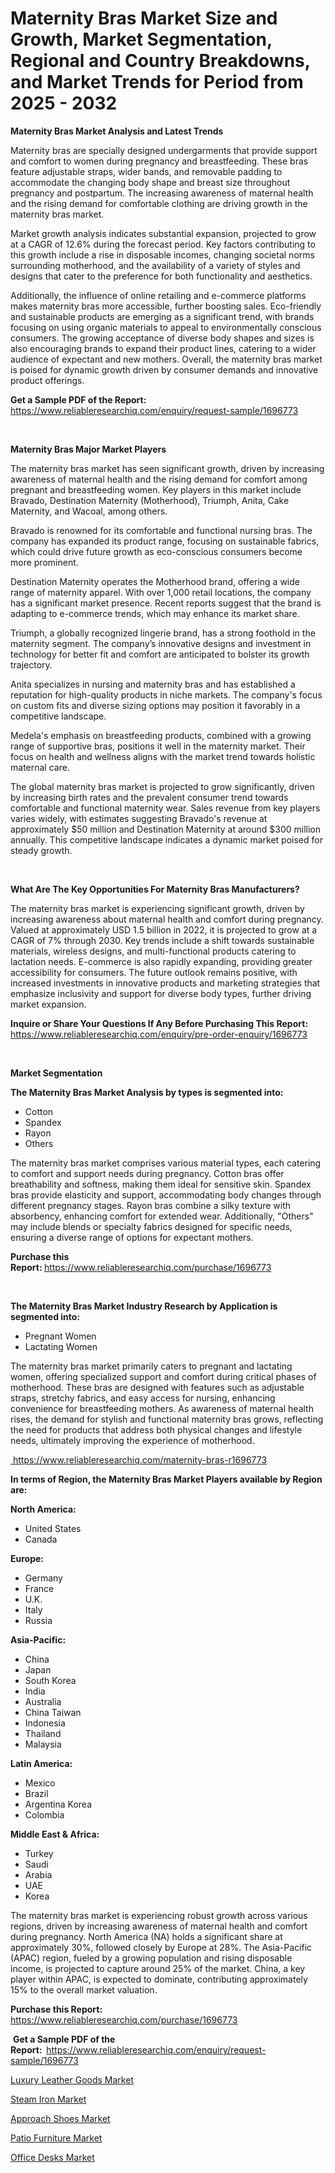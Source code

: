 <p><h1>Maternity Bras Market Size and Growth, Market Segmentation, Regional and Country Breakdowns, and Market Trends for Period from 2025 -  2032</h1></p><p><strong>Maternity Bras Market Analysis and Latest Trends</strong></p>
<p><p>Maternity bras are specially designed undergarments that provide support and comfort to women during pregnancy and breastfeeding. These bras feature adjustable straps, wider bands, and removable padding to accommodate the changing body shape and breast size throughout pregnancy and postpartum. The increasing awareness of maternal health and the rising demand for comfortable clothing are driving growth in the maternity bras market.</p><p>Market growth analysis indicates substantial expansion, projected to grow at a CAGR of 12.6% during the forecast period. Key factors contributing to this growth include a rise in disposable incomes, changing societal norms surrounding motherhood, and the availability of a variety of styles and designs that cater to the preference for both functionality and aesthetics. </p><p>Additionally, the influence of online retailing and e-commerce platforms makes maternity bras more accessible, further boosting sales. Eco-friendly and sustainable products are emerging as a significant trend, with brands focusing on using organic materials to appeal to environmentally conscious consumers. The growing acceptance of diverse body shapes and sizes is also encouraging brands to expand their product lines, catering to a wider audience of expectant and new mothers. Overall, the maternity bras market is poised for dynamic growth driven by consumer demands and innovative product offerings.</p></p>
<p><strong>Get a Sample PDF of the Report:&nbsp;</strong> <a href="https://www.reliableresearchiq.com/enquiry/request-sample/1696773?utm_campaign=1906&utm_medium=2&utm_source=Github&utm_content=ia&utm_term=04042025&utm_id=maternity-bras">https://www.reliableresearchiq.com/enquiry/request-sample/1696773</a></p>
<p>&nbsp;</p>
<p><strong>Maternity Bras Major Market Players</strong></p>
<p><p>The maternity bras market has seen significant growth, driven by increasing awareness of maternal health and the rising demand for comfort among pregnant and breastfeeding women. Key players in this market include Bravado, Destination Maternity (Motherhood), Triumph, Anita, Cake Maternity, and Wacoal, among others.</p><p>Bravado is renowned for its comfortable and functional nursing bras. The company has expanded its product range, focusing on sustainable fabrics, which could drive future growth as eco-conscious consumers become more prominent.</p><p>Destination Maternity operates the Motherhood brand, offering a wide range of maternity apparel. With over 1,000 retail locations, the company has a significant market presence. Recent reports suggest that the brand is adapting to e-commerce trends, which may enhance its market share.</p><p>Triumph, a globally recognized lingerie brand, has a strong foothold in the maternity segment. The company’s innovative designs and investment in technology for better fit and comfort are anticipated to bolster its growth trajectory.</p><p>Anita specializes in nursing and maternity bras and has established a reputation for high-quality products in niche markets. The company's focus on custom fits and diverse sizing options may position it favorably in a competitive landscape.</p><p>Medela's emphasis on breastfeeding products, combined with a growing range of supportive bras, positions it well in the maternity market. Their focus on health and wellness aligns with the market trend towards holistic maternal care.</p><p>The global maternity bras market is projected to grow significantly, driven by increasing birth rates and the prevalent consumer trend towards comfortable and functional maternity wear. Sales revenue from key players varies widely, with estimates suggesting Bravado's revenue at approximately $50 million and Destination Maternity at around $300 million annually. This competitive landscape indicates a dynamic market poised for steady growth.</p></p>
<p>&nbsp;</p>
<p><strong>What Are The Key Opportunities For Maternity Bras Manufacturers?</strong></p>
<p><p>The maternity bras market is experiencing significant growth, driven by increasing awareness about maternal health and comfort during pregnancy. Valued at approximately USD 1.5 billion in 2022, it is projected to grow at a CAGR of 7% through 2030. Key trends include a shift towards sustainable materials, wireless designs, and multi-functional products catering to lactation needs. E-commerce is also rapidly expanding, providing greater accessibility for consumers. The future outlook remains positive, with increased investments in innovative products and marketing strategies that emphasize inclusivity and support for diverse body types, further driving market expansion.</p></p>
<p><strong>Inquire or Share Your Questions If Any Before Purchasing This Report:</strong> <a href="https://www.reliableresearchiq.com/enquiry/pre-order-enquiry/1696773?utm_campaign=1906&utm_medium=2&utm_source=Github&utm_content=ia&utm_term=04042025&utm_id=maternity-bras">https://www.reliableresearchiq.com/enquiry/pre-order-enquiry/1696773</a></p>
<p>&nbsp;</p>
<p><strong>Market Segmentation</strong></p>
<p><strong>The Maternity Bras Market Analysis by types is segmented into:</strong></p>
<p><ul><li>Cotton</li><li>Spandex</li><li>Rayon</li><li>Others</li></ul></p>
<p><p>The maternity bras market comprises various material types, each catering to comfort and support needs during pregnancy. Cotton bras offer breathability and softness, making them ideal for sensitive skin. Spandex bras provide elasticity and support, accommodating body changes through different pregnancy stages. Rayon bras combine a silky texture with absorbency, enhancing comfort for extended wear. Additionally, "Others" may include blends or specialty fabrics designed for specific needs, ensuring a diverse range of options for expectant mothers.</p></p>
<p><strong>Purchase this Report:&nbsp;</strong><a href="https://www.reliableresearchiq.com/purchase/1696773?utm_campaign=1906&utm_medium=2&utm_source=Github&utm_content=ia&utm_term=04042025&utm_id=maternity-bras">https://www.reliableresearchiq.com/purchase/1696773</a></p>
<p>&nbsp;</p>
<p><strong>The Maternity Bras Market Industry Research by Application is segmented into:</strong></p>
<p><ul><li>Pregnant Women</li><li>Lactating Women</li></ul></p>
<p><p>The maternity bras market primarily caters to pregnant and lactating women, offering specialized support and comfort during critical phases of motherhood. These bras are designed with features such as adjustable straps, stretchy fabrics, and easy access for nursing, enhancing convenience for breastfeeding mothers. As awareness of maternal health rises, the demand for stylish and functional maternity bras grows, reflecting the need for products that address both physical changes and lifestyle needs, ultimately improving the experience of motherhood.</p></p>
<p><a href="https://www.reliableresearchiq.com/maternity-bras-r1696773?utm_campaign=1906&utm_medium=2&utm_source=Github&utm_content=ia&utm_term=04042025&utm_id=maternity-bras">&nbsp;https://www.reliableresearchiq.com/maternity-bras-r1696773</a></p>
<p><strong>In terms of Region, the Maternity Bras Market Players available by Region are:</strong></p>
<p>
    <p> <strong> North America: </strong>
        <ul>
            <li>United States</li>
            <li>Canada</li>
        </ul>
        </p> 
    <p> <strong> Europe: </strong>
        <ul>
            <li>Germany</li>
            <li>France</li>
            <li>U.K.</li>
            <li>Italy</li>
            <li>Russia</li>
        </ul>
        </p> 
    <p> <strong> Asia-Pacific: </strong>
        <ul>
            <li>China</li>
            <li>Japan</li>
            <li>South Korea</li>
            <li>India</li>
            <li>Australia</li>
            <li>China Taiwan</li>
            <li>Indonesia</li>
            <li>Thailand</li>
            <li>Malaysia</li>
        </ul>
        </p> 
    <p> <strong> Latin America: </strong>
        <ul>
            <li>Mexico</li>
            <li>Brazil</li>
            <li>Argentina Korea</li>
            <li>Colombia</li>
        </ul>
        </p> 
    <p> <strong> Middle East & Africa: </strong>
        <ul>
            <li>Turkey</li>
            <li>Saudi</li>
            <li>Arabia</li>
            <li>UAE</li>
            <li>Korea</li>
        </ul>
    </p>
    </p>
<p><p>The maternity bras market is experiencing robust growth across various regions, driven by increasing awareness of maternal health and comfort during pregnancy. North America (NA) holds a significant share at approximately 30%, followed closely by Europe at 28%. The Asia-Pacific (APAC) region, fueled by a growing population and rising disposable income, is projected to capture around 25% of the market. China, a key player within APAC, is expected to dominate, contributing approximately 15% to the overall market valuation.</p></p>
<p><strong>Purchase this Report: </strong><a href="https://www.reliableresearchiq.com/purchase/1696773?utm_campaign=1906&utm_medium=2&utm_source=Github&utm_content=ia&utm_term=04042025&utm_id=maternity-bras">https://www.reliableresearchiq.com/purchase/1696773</a></p>
<p>&nbsp;<strong>Get a Sample PDF of the Report:&nbsp;&nbsp;</strong><a href="https://www.reliableresearchiq.com/enquiry/request-sample/1696773?utm_campaign=1906&utm_medium=2&utm_source=Github&utm_content=ia&utm_term=04042025&utm_id=maternity-bras">https://www.reliableresearchiq.com/enquiry/request-sample/1696773</a></p>
<p><strong></strong></p>
<p><p><a href="https://github.com/mafuzakirju/Market-Research-Report-List-1/blob/main/luxury-leather-goods-market.md?utm_campaign=1906&utm_medium=2&utm_source=Github&utm_content=ia&utm_term=04042025&utm_id=maternity-bras">Luxury Leather Goods Market</a></p><p><a href="https://github.com/cherrivacius/Market-Research-Report-List-1/blob/main/steam-iron-market.md?utm_campaign=1906&utm_medium=2&utm_source=Github&utm_content=ia&utm_term=04042025&utm_id=maternity-bras">Steam Iron Market</a></p><p><a href="https://github.com/Mayankdeswa/Market-Research-Report-List-1/blob/main/approach-shoes-market.md?utm_campaign=1906&utm_medium=2&utm_source=Github&utm_content=ia&utm_term=04042025&utm_id=maternity-bras">Approach Shoes Market</a></p><p><a href="https://github.com/akramisabtu/Market-Research-Report-List-1/blob/main/patio-furniture-market.md?utm_campaign=1906&utm_medium=2&utm_source=Github&utm_content=ia&utm_term=04042025&utm_id=maternity-bras">Patio Furniture Market</a></p><p><a href="https://github.com/omduthkevork/Market-Research-Report-List-1/blob/main/office-desks-market.md?utm_campaign=1906&utm_medium=2&utm_source=Github&utm_content=ia&utm_term=04042025&utm_id=maternity-bras">Office Desks Market</a></p></p>